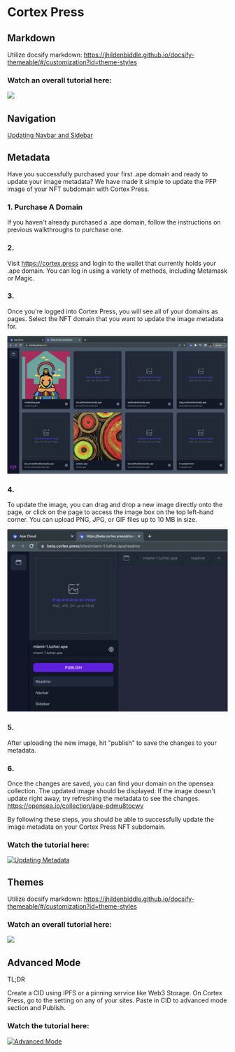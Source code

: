 # Cortex Press

## Markdown

Utilize docsify markdown: https://jhildenbiddle.github.io/docsify-themeable/#/customization?id=theme-styles

### Watch an overall tutorial here:

[![](https://img.youtube.com/vi/xaHVXz0PEhE/maxresdefault.jpg)](https://youtu.be/xaHVXz0PEhE)

## Navigation

[Updating Navbar and Sidebar](https://youtu.be/LUVngs--eNQ) 


## Metadata

Have you successfully purchased your first .ape domain and ready to update your image metadata? We have made it simple to update the PFP image of your NFT subdomain with Cortex Press. 

### 1. Purchase A Domain
If you haven't already purchased a .ape domain, follow the instructions on previous walkthroughs to purchase one.

### 2. 
Visit https://cortex.press and login to the wallet that currently holds your .ape domain. You can log in using a variety of methods, including Metamask or Magic.

### 3. 
Once you're logged into Cortex Press, you will see all of your domains as pages. Select the NFT domain that you want to update the image metadata for.

![Alt text](/img/sites.png)

### 4. 
To update the image, you can drag and drop a new image directly onto the page, or click on the page to access the image box on the top left-hand corner. You can upload PNG, JPG, or GIF files up to 10 MB in size.

![Alt text](/img/drag.png)

### 5. 
After uploading the new image, hit "publish" to save the changes to your metadata.

### 6. 
Once the changes are saved, you can find your domain on the opensea collection. The updated image should be displayed. If the image doesn't update right away, try refreshing the metadata to see the changes. https://opensea.io/collection/ape-pdmu8tocwv


By following these steps, you should be able to successfully update the image metadata on your Cortex Press NFT subdomain.

### Watch the tutorial here:

[![Updating Metadata](https://img.youtube.com/vi/CksDhwpWy6U/maxresdefault.jpg)](https://youtu.be/CksDhwpWy6U)

## Themes

Utilize docsify markdown: https://jhildenbiddle.github.io/docsify-themeable/#/customization?id=theme-styles

### Watch an overall tutorial here:

[![](https://img.youtube.com/vi/xaHVXz0PEhE/maxresdefault.jpg)](https://youtu.be/xaHVXz0PEhE)

## Advanced Mode

TL;DR

Create a CID using IPFS or a pinning service like Web3 Storage. On Cortex Press, go to the setting on any of your sites. Paste in CID to advanced mode section and Publish. 

### Watch the tutorial here:

[![Advanced Mode](https://img.youtube.com/vi/xaHVXz0PEhE/maxresdefault.jpg)](https://youtu.be/xaHVXz0PEhE)
